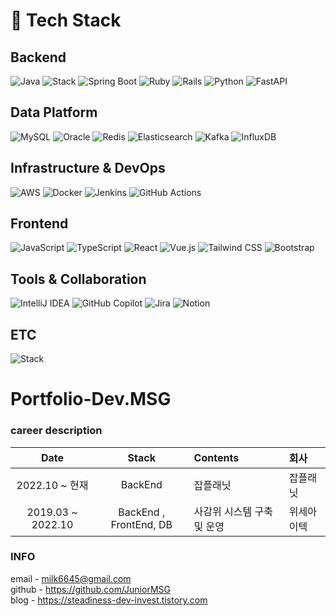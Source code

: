 


# :hammer: Tech Stack

## Backend
![Java](https://img.shields.io/badge/Java-007396?style=flat-square&logo=java)
![Stack](https://img.shields.io/badge/Spring-6DB33F?style=flat-square&logo=Spring&logoColor=white)
![Spring Boot](https://img.shields.io/badge/Spring_Boot-6DB33F?style=flat-square&logo=spring-boot)
![Ruby](https://img.shields.io/badge/Ruby-CC342D?style=flat-square&logo=ruby)
![Rails](https://img.shields.io/badge/Rails-CC0000?style=flat-square&logo=ruby-on-rails)
![Python](https://img.shields.io/badge/Python-3776AB?style=flat-square&logo=python&logoColor=white)
![FastAPI](https://img.shields.io/badge/FastAPI-009688?style=flat-square&logo=fastapi&logoColor=white)

## Data Platform
![MySQL](https://img.shields.io/badge/MySQL-4479A1?style=flat-square&logo=mysql&logoColor=white)
![Oracle](https://img.shields.io/badge/Oracle-F80000?style=flat-square&logo=oracle&logoColor=white)
![Redis](https://img.shields.io/badge/Redis-DC382D?style=flat-square&logo=redis&logoColor=white)
![Elasticsearch](https://img.shields.io/badge/Elasticsearch-005571?style=flat-square&logo=elasticsearch)
![Kafka](https://img.shields.io/badge/Apache_Kafka-231F20?style=flat-square&logo=apache-kafka)
![InfluxDB](https://img.shields.io/badge/InfluxDB-22ADF6?style=flat-square&logo=influxdb&logoColor=white)

## Infrastructure & DevOps
![AWS](https://img.shields.io/badge/AWS-232F3E?style=flat-square&logo=amazon-aws)
![Docker](https://img.shields.io/badge/Docker-2496ED?style=flat-square&logo=docker&logoColor=white)
![Jenkins](https://img.shields.io/badge/Jenkins-D24939?style=flat-square&logo=jenkins&logoColor=white)
![GitHub Actions](https://img.shields.io/badge/GitHub_Actions-2088FF?style=flat-square&logo=github-actions&logoColor=white)

## Frontend
![JavaScript](https://img.shields.io/badge/JavaScript-F7DF1E?style=flat-square&logo=javascript&logoColor=black)
![TypeScript](https://img.shields.io/badge/TypeScript-3178C6?style=flat-square&logo=typescript&logoColor=white)
![React](https://img.shields.io/badge/React-61DAFB?style=flat-square&logo=react&logoColor=black)
![Vue.js](https://img.shields.io/badge/Vue.js-4FC08D?style=flat-square&logo=vue.js&logoColor=white)
![Tailwind CSS](https://img.shields.io/badge/Tailwind_CSS-06B6D4?style=flat-square&logo=tailwind-css&logoColor=white)
![Bootstrap](https://img.shields.io/badge/Bootstrap-7952B3?style=flat-square&logo=bootstrap&logoColor=white)

## Tools & Collaboration
![IntelliJ IDEA](https://img.shields.io/badge/IntelliJ_IDEA-000000?style=flat-square&logo=intellij-idea)
![GitHub Copilot](https://img.shields.io/badge/GitHub_Copilot-000000?style=flat-square&logo=github)
![Jira](https://img.shields.io/badge/Jira-0052CC?style=flat-square&logo=jira)
![Notion](https://img.shields.io/badge/Notion-000000?style=flat-square&logo=notion)

## ETC
![Stack](https://img.shields.io/badge/Selenium-43B02A?style=flat-square&logo=Selenium&logoColor=white)





# Portfolio-Dev.MSG

### career description

|        Date       |Stack |                      Contents                                                     |                  회사                 |
|:-----------------:|:------:|:----------------------------------------------------------------------------------|:---------------------------------------------
| 2022.10 ~ 현재 |  BackEnd | 잡플래닛 | 잡플래닛 |
| 2019.03 ~ 2022.10     | BackEnd , FrontEnd, DB            | 사감위 시스템 구축 및 운영  | 위세아이텍 |


### INFO
email - milk6645@gmail.com  
github - https://github.com/JuniorMSG   
blog - https://steadiness-dev-invest.tistory.com   


<!---
JuniorMSG/JuniorMSG is a ✨ special ✨ repository because its `README.md` (this file) appears on your GitHub profile.
You can click the Preview link to take a look at your changes.
--->
